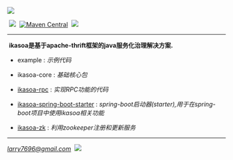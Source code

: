 [![](https://raw.githubusercontent.com/venwyhk/ikasoa/master/ikasoalogo.png)](https://ikasoa.com)<br />

&nbsp;[![](https://codeship.com/projects/9cf2f150-1507-0134-ee57-3adebfc67210/status?branch=master)](https://codeship.com/projects/157977)&nbsp;&nbsp;[![Maven Central](https://maven-badges.herokuapp.com/maven-central/com.ikasoa/ikasoa-core/badge.svg?style=plastic)](https://maven-badges.herokuapp.com/maven-central/com.ikasoa/ikasoa-core)&nbsp;&nbsp;[![](https://img.shields.io/badge/license-MIT-097ABA.svg?style=plastic)](https://opensource.org/licenses/mit-license.php)&nbsp;&nbsp;

***

  **ikasoa是基于apache-thrift框架的java服务化治理解决方案.**

- example : *示例代码*

- ikasoa-core : *基础核心包*

- [ikasoa-rpc](https://github.com/venwyhk/ikasoa/blob/master/ikasoa-rpc/README.md) : *实现RPC功能的代码*

- [ikasoa-spring-boot-starter](https://github.com/venwyhk/ikasoa/blob/master/ikasoa-spring-boot-starter/README.md) : *spring-boot启动器(starter),用于在spring-boot项目中使用ikasoa相关功能*

- [ikasoa-zk](https://github.com/venwyhk/ikasoa/tree/master/ikasoa-zk/README.md) : *利用zookeeper注册和更新服务*

***

*larry7696@gmail.com*&nbsp;&nbsp;[![](https://i.creativecommons.org/l/by/4.0/80x15.png)](http://creativecommons.org/licenses/by/4.0/)
